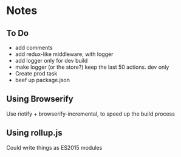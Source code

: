 # Notes

## To Do

- add comments
- add redux-like middleware, with logger
- add logger only for dev build
- make logger (or the store?) keep the last 50 actions. dev only
- Create prod task
- beef up package.json


## Using Browserify

Use riotify + browserify-incremental, to speed up the build process


## Using rollup.js

Could write things as ES2015 modules
